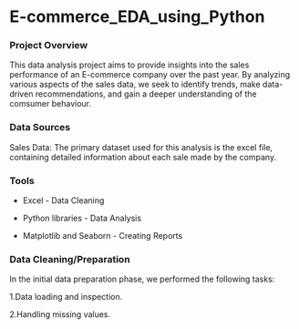 # E-commerce_EDA_using_Python

### Project Overview

This data analysis project aims to provide insights into the sales performance of an E-commerce company over the past year. By analyzing various aspects of the sales data, we seek to identify trends, make data-driven recommendations, and gain a deeper understanding of the comsumer behaviour.

### Data Sources

Sales Data: The primary dataset used for this analysis is the excel file, containing detailed information about each sale made by the company.

### Tools

- Excel - Data Cleaning

- Python libraries - Data Analysis

- Matplotlib and Seaborn - Creating Reports

### Data Cleaning/Preparation

In the initial data preparation phase, we performed the following tasks:

1.Data loading and inspection.

2.Handling missing values.

